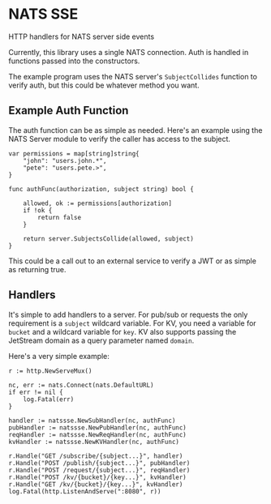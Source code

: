# NATS SSE

HTTP handlers for NATS server side events

Currently, this library uses a single NATS connection. Auth is handled in functions passed into the constructors. 

The example program uses the NATS server's `SubjectCollides` function to verify auth, but this could be whatever method you want.

## Example Auth Function

The auth function can be as simple as needed. Here's an example using the NATS Server module to verify the caller has access to the subject.

```
var permissions = map[string]string{
	"john": "users.john.*",
	"pete": "users.pete.>",
}

func authFunc(authorization, subject string) bool {

	allowed, ok := permissions[authorization]
	if !ok {
		return false
	}

	return server.SubjectsCollide(allowed, subject)
}
```

This could be a call out to an external service to verify a JWT or as simple as returning true. 

## Handlers

It's simple to add handlers to a server. For pub/sub or requests the only requirement is a `subject` wildcard variable. For KV, you need a variable for `bucket` and a wildcard variable for `key`. KV also supports passing the JetStream domain as a query parameter named `domain`. 

Here's a very simple example: 

```
r := http.NewServeMux()

nc, err := nats.Connect(nats.DefaultURL)
if err != nil {
	log.Fatal(err)
}

handler := natssse.NewSubHandler(nc, authFunc)
pubHandler := natssse.NewPubHandler(nc, authFunc)
reqHandler := natssse.NewReqHandler(nc, authFunc)
kvHandler := natssse.NewKVHandler(nc, authFunc)

r.Handle("GET /subscribe/{subject...}", handler)
r.Handle("POST /publish/{subject...}", pubHandler)
r.Handle("POST /request/{subject...}", reqHandler)
r.Handle("POST /kv/{bucket}/{key...}", kvHandler)
r.Handle("GET /kv/{bucket}/{key...}", kvHandler)
log.Fatal(http.ListenAndServe(":8080", r))
```
